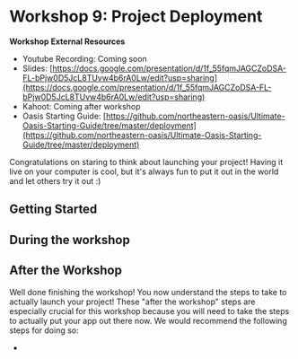 # Workshop 9: Project Deployment

**Workshop External Resources**

  *  Youtube Recording: Coming soon
  *  Slides: [https://docs.google.com/presentation/d/1f_55fqmJAGCZoDSA-FL-bPjw0D5JcL8TUvw4b6rA0Lw/edit?usp=sharing](https://docs.google.com/presentation/d/1f_55fqmJAGCZoDSA-FL-bPjw0D5JcL8TUvw4b6rA0Lw/edit?usp=sharing)
  * Kahoot: Coming after workshop
  * Oasis Starting Guide: [https://github.com/northeastern-oasis/Ultimate-Oasis-Starting-Guide/tree/master/deployment](https://github.com/northeastern-oasis/Ultimate-Oasis-Starting-Guide/tree/master/deployment)

Congratulations on staring to think about launching your project! Having it live on your computer is cool, but it's always fun to put it out in the world and let others try it out :)

## Getting Started


## During the workshop


## After the Workshop

Well done finishing the workshop! You now understand the steps to take to actually launch your project! These "after the workshop" steps are especially crucial for this workshop because you will need to take the steps to actually put your app out there now. We would recommend the following steps for doing so:

- 